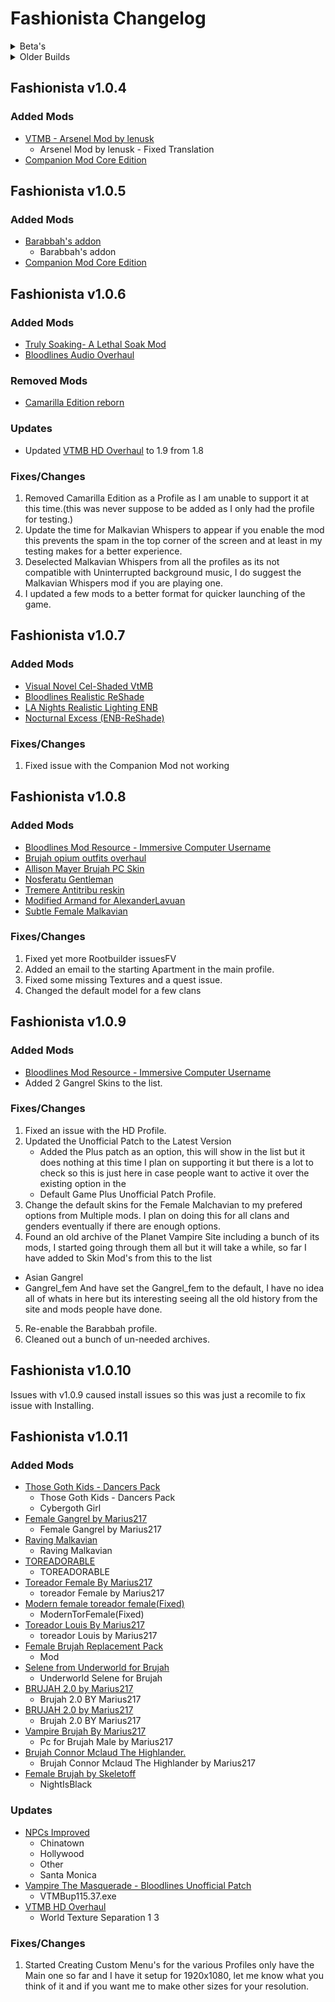 # Fashionista Changelog

<Details>
<summary>Beta's</summary>

## Fashionista Private Beta 1

Initial release.

1. Used Stock Game System
2. Was mainly a proof of concept with only the main unofficial patch.

## Fashionista Private Beta 2

1. I changed basically redid the list to use Root Builder and to not use the stock game folder
2. Fix about 100 issues with setups and missing Textures
3. Got the Unoffical Patch working with the game and exe
4. Added a bunch of new outfits
5. Found an ENB I liked and got it work
6. In-lined the ENB if you want to try the others I included
7. Set the proper profile name
8. Read-Me is out of date but you really should just have to launch the game

This needed a Special version of Wabbajack to install as it was using the new exe tool that was in beta at the time.

## Fashionista Private Beta 2 version B

1. Same as the other Beta 2 just built using the Good Old Game Files for the people using it.

## Fashionista Private Beta 3

1. Add 2 more Profiles HD Overhaul and Base Game.
2. Bug fixes and backend stuff.

</details>

<details>
<summary>Older Builds</summary>

## Fashionista 0.1.5

Initial Release on the UI under Unofficial

1. The slow version of the list
2. Used Root Builder for everything.

## Fashionista 0.1.6

1. Change the Game Plugin in Mod Organizer to use the vampire folder
2. Broken the Unoffial Patch into 2 mods so that only the required files are loaded in Root Builder
3. Added [Dev0lved ENB](https://www.nexusmods.com/vampirebloodlines/mods/10)

## Fashionista v1.0.0

### Added Mods

1. Added [https://www.nexusmods.com/vampirebloodlines/mods/246](Unrealistically Realistic - The Works- RayTracing - Reshade - ENB - HDR)
2. Added [LA Nights Realistic Lighting ENB](https://www.nexusmods.com/vampirebloodlines/mods/342)
3. Added [Nocturnal Excess (ENB-ReShade)](https://www.nexusmods.com/vampirebloodlines/mods/102)
4. Added [Yuki Custom PC (Recovered)](https://www.nexusmods.com/vampirebloodlines/mods/355)
5. Added [Seduce dialogs for males](https://www.nexusmods.com/vampirebloodlines/mods/38)
6. Added more outfits and don't remember them all.

### Updated Mods

1. Updated [NPCs Improved](https://www.nexusmods.com/vampirebloodlines/mods/165)

### Removed Mods

1. Removed [Vampire The Masquerade: Bloodlines - RTX Remaster](https://www.moddb.com/mods/vampire-the-masquerade-bloodlines-rtx-remaster)

### Fixes

1. Fixed Malchavian Whispers not being in the proper location.
2. Fixed a lot of issues with outfits and the outfit names.
3. Fixed Uninterrupted Background Music not working

### Tweaks

None

## Fashionista v1.0.1

### Added Mods

- [Art Texture Pack](https://www.nexusmods.com/vampirebloodlines/mods/75?tab=files)
  - Art Texture Pack 1.01
  - Red Dragon art pack add-on
- [Carpet Texture Pack](https://www.nexusmods.com/vampirebloodlines/mods/152)
  - Carpet Texture Pack
  - TFN 1.6 texture bug fix 1.1
- [Food Texture Pack](https://www.nexusmods.com/vampirebloodlines/mods/53)
  - Food Texture Pack
- [Furniture Texture Pack](https://www.nexusmods.com/vampirebloodlines/mods/88)
  - Furniture Texture Pack - Base Pack 1.1
  - Stained glass standing lamp
- [HD GROUNDS WIP](https://www.nexusmods.com/vampirebloodlines/mods/34)
  - HD Grounds morestuff
  - HD Grounds part 2
  - HDGrounds Hotfix
- [Hooded gangmember black gray retexture](https://www.nexusmods.com/vampirebloodlines/mods/292)
  - Gangmember Dark Retex Main File
- [Boombox reskin](https://www.nexusmods.com/vampirebloodlines/mods/108)
  - Boombox reskin - animated clock
- [Sweet Heather by Skeletoff](https://www.nexusmods.com/vampirebloodlines/mods/212)
  - Sweet Heather by Skeletoff
- [Throwing a bone for the Canines](https://www.nexusmods.com/vampirebloodlines/mods/90)
  - Throwing a bone for the canines

### Removed Mods

- [Tremere with a Beard](https://www.nexusmods.com/vampirebloodlines/mods/279)
  - Broken Skin Textures and Low Quality.

### Fixes/Changes

1. Changed the default game launch options from Windowed to Fullscreen.
2. Re-did most of the Readme with a better layout, Updated images and additional information.

The Core of this update is updating a bunch of textures that did not have hi-res options switching the main profile to Fullscreen instead of Windowed and some bug fixes and cleanup.

Additional overhaul will need to be looked into later as the exe's are not visable to wabbajack so I can not include them.

</details>

## Fashionista v1.0.4

### Added Mods
- [VTMB - Arsenel Mod by lenusk](https://www.nexusmods.com/vampirebloodlines/mods/257?tab=files)
  - Arsenel Mod by lenusk - Fixed Translation
- [Companion Mod Core Edition](https://www.nexusmods.com/vampirebloodlines/mods/138?tab=files)

## Fashionista v1.0.5

### Added Mods
- [Barabbah's addon](https://www.nexusmods.com/vampirebloodlines/mods/157?tab=files)
  - Barabbah's addon
- [Companion Mod Core Edition](https://www.nexusmods.com/vampirebloodlines/mods/138?tab=files)

## Fashionista v1.0.6

### Added Mods
- [Truly Soaking- A Lethal Soak Mod](https://www.nexusmods.com/vampirebloodlines/mods/360)
- [Bloodlines Audio Overhaul](https://www.moddb.com/mods/bloodlines-audio-overhaul)

### Removed Mods
- [Camarilla Edition reborn](https://www.nexusmods.com/vampirebloodlines/mods/263)

### Updates
- Updated [VTMB HD Overhaul](https://www.nexusmods.com/vampirebloodlines/mods/234?tab=files) to 1.9 from 1.8

### Fixes/Changes

1. Removed Camarilla Edition as a Profile as I am unable to support it at this time.(this was never suppose to be added as I only had the profile for testing.)
2. Update the time for Malkavian Whispers to appear if you enable the mod this prevents the spam in the top corner of the screen and at least in my testing makes for a better experience.
3. Deselected Malkavian Whispers from all the profiles as its not compatible with Uninterrupted background music, I do suggest the Malkavian Whispers mod if you are playing one.
4. I updated a few mods to a better format for quicker launching of the game.

## Fashionista v1.0.7

### Added Mods
- [Visual Novel Cel-Shaded VtMB](https://www.nexusmods.com/vampirebloodlines/mods/298)
- [Bloodlines Realistic ReShade](https://www.nexusmods.com/vampirebloodlines/mods/329)
- [LA Nights Realistic Lighting ENB](https://www.nexusmods.com/vampirebloodlines/mods/342)
- [Nocturnal Excess (ENB-ReShade)](https://www.nexusmods.com/vampirebloodlines/mods/102)

### Fixes/Changes
1. Fixed issue with the Companion Mod not working

## Fashionista v1.0.8

### Added Mods
- [Bloodlines Mod Resource - Immersive Computer Username](https://www.nexusmods.com/vampirebloodlines/mods/340)
- [Brujah opium outfits overhaul](https://www.nexusmods.com/vampirebloodlines/mods/335)
- [Allison Mayer Brujah PC Skin](https://www.nexusmods.com/vampirebloodlines/mods/319)
- [Nosferatu Gentleman](https://www.nexusmods.com/vampirebloodlines/mods/328)
- [Tremere Antitribu reskin](https://www.nexusmods.com/vampirebloodlines/mods/306)
- [Modified Armand for AlexanderLavuan](https://www.nexusmods.com/vampirebloodlines/mods/304)
- [Subtle Female Malkavian](https://www.nexusmods.com/vampirebloodlines/mods/1)

### Fixes/Changes
1. Fixed yet more Rootbuilder issuesFV
2. Added an email to the starting Apartment in the main profile.
3. Fixed some missing Textures and a quest issue.
4. Changed the default model for a few clans

## Fashionista v1.0.9

### Added Mods
- [Bloodlines Mod Resource - Immersive Computer Username](https://www.nexusmods.com/vampirebloodlines/mods/340)
- Added 2 Gangrel Skins to the list.

### Fixes/Changes
1. Fixed an issue with the HD Profile.
2. Updated the Unofficial Patch to the Latest Version
   - Added the Plus patch as an option, this will show in the list but it does nothing at this time I plan on supporting it but there is a lot to check so this is just here in case people want to active it over the existing option in the
   - Default Game Plus Unofficial Patch
  Profile.
3. Change the default skins for the Female Malchavian to my prefered options from Multiple mods. I plan on doing this for all clans and genders eventually if there are enough options.
4. Found an old archive of the Planet Vampire Site including a bunch of its mods, I started going through them all but it will take a while, so far I have added to Skin Mod's from this to the list
  - Asian Gangrel
  - Gangrel_fem
And have set the Gangrel_fem to the default, I have no idea all of whats in here but its interesting seeing all the old history from the site and mods people have done.
5. Re-enable the Barabbah profile.
6. Cleaned out a bunch of un-needed archives.

## Fashionista v1.0.10

Issues with v1.0.9 caused install issues so this was just a recomile to fix issue with Installing.


## Fashionista v1.0.11

### Added Mods

- [Those Goth Kids - Dancers Pack](https://www.nexusmods.com/vampirebloodlines/mods/81)
  - Those Goth Kids - Dancers Pack
  - Cybergoth Girl
- [Female Gangrel by Marius217](https://www.nexusmods.com/vampirebloodlines/mods/186)
  - Female Gangrel by Marius217
- [Raving Malkavian](https://www.nexusmods.com/vampirebloodlines/mods/161)
  - Raving Malkavian
- [TOREADORABLE](https://www.nexusmods.com/vampirebloodlines/mods/219)
  - TOREADORABLE
- [Toreador Female By Marius217](https://www.nexusmods.com/vampirebloodlines/mods/188)
  - toreador Female by Marius217
- [Modern female toreador female(Fixed)](https://www.nexusmods.com/vampirebloodlines/mods/192)
  - ModernTorFemale(Fixed)
- [Toreador Louis By Marius217](https://www.nexusmods.com/vampirebloodlines/mods/160)
  - toreador Louis by Marius217
- [Female Brujah Replacement Pack](https://www.nexusmods.com/vampirebloodlines/mods/2)
  - Mod
- [Selene from Underworld for Brujah](https://www.nexusmods.com/vampirebloodlines/mods/33)
  - Underworld Selene for Brujah
- [BRUJAH 2.0 by Marius217](https://www.nexusmods.com/vampirebloodlines/mods/148)
  - Brujah 2.0 BY Marius217
- [BRUJAH 2.0 by Marius217](https://www.nexusmods.com/vampirebloodlines/mods/148)
  - Brujah 2.0 BY Marius217
- [Vampire Brujah By Marius217](https://www.nexusmods.com/vampirebloodlines/mods/132)
  - Pc for Brujah Male by Marius217
- [Brujah Connor Mclaud The Highlander.](https://www.nexusmods.com/vampirebloodlines/mods/181)
  - Brujah Connor Mclaud The Highlander by Marius217
- [Female Brujah by Skeletoff](https://www.nexusmods.com/vampirebloodlines/mods/215)
  - NightIsBlack

### Updates
- [NPCs Improved](https://www.nexusmods.com/vampirebloodlines/mods/165?tab=files)
  - Chinatown
  - Hollywood
  - Other
  - Santa Monica
- [Vampire The Masquerade - Bloodlines Unofficial Patch](https://www.nexusmods.com/vampirebloodlines/mods/80)
  - VTMBup115.37.exe
- [VTMB HD Overhaul](https://www.nexusmods.com/vampirebloodlines/mods/234)
  - World Texture Separation 1 3

### Fixes/Changes
1. Started Creating Custom Menu's for the various Profiles only have the Main one so far and I have it setup for 1920x1080, let me know what you think of it and if you want me to make other sizes for your resolution.